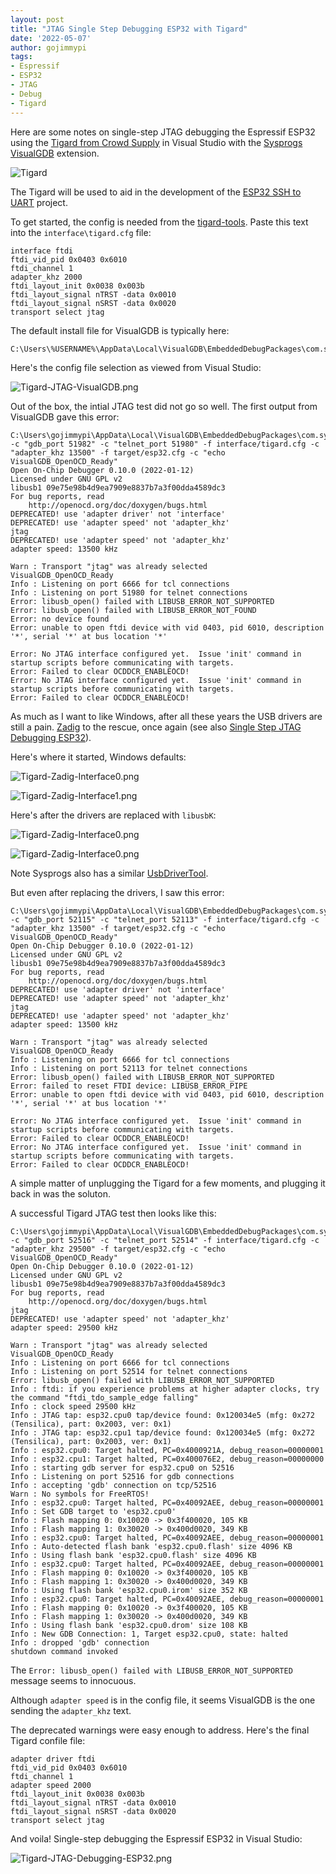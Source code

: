 ```yaml
---
layout: post
title: "JTAG Single Step Debugging ESP32 with Tigard"
date: '2022-05-07'
author: gojimmypi
tags:
- Espressif
- ESP32
- JTAG
- Debug
- Tigard
---
```


Here are some notes on single-step JTAG debugging the Espressif ESP32 using the 
[Tigard from Crowd Supply](https://www.crowdsupply.com/securinghw/tigard) in Visual Studio
with the [Sysprogs VisualGDB](https://visualgdb.com/) extension. 

![Tigard](../images/Tigard.png)

The Tigard will be used to aid in the development of the 
[ESP32 SSH to UART](https://github.com/gojimmypi/wolfssh/tree/ESP32_Development/examples/ESP32-SSH-Server) project.

To get started, the config is needed from the [tigard-tools](https://github.com/tigard-tools/tigard#jtag-debug-on-jtag-or-cortex-header).
Paste this text into the `interface\tigard.cfg` file:

```
interface ftdi
ftdi_vid_pid 0x0403 0x6010
ftdi_channel 1
adapter_khz 2000
ftdi_layout_init 0x0038 0x003b
ftdi_layout_signal nTRST -data 0x0010
ftdi_layout_signal nSRST -data 0x0020
transport select jtag
```

The default install file for VisualGDB is typically here:

```
C:\Users\%USERNAME%\AppData\Local\VisualGDB\EmbeddedDebugPackages\com.sysprogs.esp32.core\share\openocd\scripts\interface
```

Here's the config file selection as viewed from Visual Studio:

![Tigard-JTAG-VisualGDB.png](../images/Tigard-JTAG-VisualGDB.png) 

Out of the box, the intial JTAG test did not go so well. The first output from VisualGDB gave this error:

```
C:\Users\gojimmypi\AppData\Local\VisualGDB\EmbeddedDebugPackages\com.sysprogs.esp32.core\bin\openocd.exe -c "gdb_port 51982" -c "telnet_port 51980" -f interface/tigard.cfg -c "adapter_khz 13500" -f target/esp32.cfg -c "echo VisualGDB_OpenOCD_Ready"
Open On-Chip Debugger 0.10.0 (2022-01-12)
Licensed under GNU GPL v2
libusb1 09e75e98b4d9ea7909e8837b7a3f00dda4589dc3
For bug reports, read
    http://openocd.org/doc/doxygen/bugs.html
DEPRECATED! use 'adapter driver' not 'interface'
DEPRECATED! use 'adapter speed' not 'adapter_khz'
jtag
DEPRECATED! use 'adapter speed' not 'adapter_khz'
adapter speed: 13500 kHz

Warn : Transport "jtag" was already selected
VisualGDB_OpenOCD_Ready
Info : Listening on port 6666 for tcl connections
Info : Listening on port 51980 for telnet connections
Error: libusb_open() failed with LIBUSB_ERROR_NOT_SUPPORTED
Error: libusb_open() failed with LIBUSB_ERROR_NOT_FOUND
Error: no device found
Error: unable to open ftdi device with vid 0403, pid 6010, description '*', serial '*' at bus location '*'

Error: No JTAG interface configured yet.  Issue 'init' command in startup scripts before communicating with targets.
Error: Failed to clear OCDDCR_ENABLEOCD!
Error: No JTAG interface configured yet.  Issue 'init' command in startup scripts before communicating with targets.
Error: Failed to clear OCDDCR_ENABLEOCD!

```

As much as I want to like Windows, after all these years the USB drivers are still a pain. 
[Zadig](https://zadig.akeo.ie/) to the rescue, once again (see also [Single Step JTAG Debugging ESP32](https://gojimmypi.github.io/single-step-jtag-debugging-esp32/)).

Here's where it started, Windows defaults:

![Tigard-Zadig-Interface0.png](../images/Tigard-Zadig-Interface0.png)

![Tigard-Zadig-Interface1.png](../images/Tigard-Zadig-Interface1.png)

Here's after the drivers are replaced with `libusbK`:

![Tigard-Zadig-Interface0.png](../images/Tigard-Zadig-Interface0_libusbK.png)

![Tigard-Zadig-Interface0.png](../images/Tigard-Zadig-Interface1_libusbK.png)

Note Sysprogs also has a similar [UsbDriverTool](http://visualgdb.com/UsbDriverTool/).

But even after replacing the drivers, I saw this error:

```
C:\Users\gojimmypi\AppData\Local\VisualGDB\EmbeddedDebugPackages\com.sysprogs.esp32.core\bin\openocd.exe -c "gdb_port 52115" -c "telnet_port 52113" -f interface/tigard.cfg -c "adapter_khz 13500" -f target/esp32.cfg -c "echo VisualGDB_OpenOCD_Ready"
Open On-Chip Debugger 0.10.0 (2022-01-12)
Licensed under GNU GPL v2
libusb1 09e75e98b4d9ea7909e8837b7a3f00dda4589dc3
For bug reports, read
    http://openocd.org/doc/doxygen/bugs.html
DEPRECATED! use 'adapter driver' not 'interface'
DEPRECATED! use 'adapter speed' not 'adapter_khz'
jtag
DEPRECATED! use 'adapter speed' not 'adapter_khz'
adapter speed: 13500 kHz

Warn : Transport "jtag" was already selected
VisualGDB_OpenOCD_Ready
Info : Listening on port 6666 for tcl connections
Info : Listening on port 52113 for telnet connections
Error: libusb_open() failed with LIBUSB_ERROR_NOT_SUPPORTED
Error: failed to reset FTDI device: LIBUSB_ERROR_PIPE
Error: unable to open ftdi device with vid 0403, pid 6010, description '*', serial '*' at bus location '*'

Error: No JTAG interface configured yet.  Issue 'init' command in startup scripts before communicating with targets.
Error: Failed to clear OCDDCR_ENABLEOCD!
Error: No JTAG interface configured yet.  Issue 'init' command in startup scripts before communicating with targets.
Error: Failed to clear OCDDCR_ENABLEOCD!
```

A simple matter of unplugging the Tigard for a few moments, and plugging it back in was the soluton. 

A successful Tigard JTAG test then looks like this:

```
C:\Users\gojimmypi\AppData\Local\VisualGDB\EmbeddedDebugPackages\com.sysprogs.esp32.core\bin\openocd.exe -c "gdb_port 52516" -c "telnet_port 52514" -f interface/tigard.cfg -c "adapter_khz 29500" -f target/esp32.cfg -c "echo VisualGDB_OpenOCD_Ready"
Open On-Chip Debugger 0.10.0 (2022-01-12)
Licensed under GNU GPL v2
libusb1 09e75e98b4d9ea7909e8837b7a3f00dda4589dc3
For bug reports, read
    http://openocd.org/doc/doxygen/bugs.html
jtag
DEPRECATED! use 'adapter speed' not 'adapter_khz'
adapter speed: 29500 kHz

Warn : Transport "jtag" was already selected
VisualGDB_OpenOCD_Ready
Info : Listening on port 6666 for tcl connections
Info : Listening on port 52514 for telnet connections
Error: libusb_open() failed with LIBUSB_ERROR_NOT_SUPPORTED
Info : ftdi: if you experience problems at higher adapter clocks, try the command "ftdi_tdo_sample_edge falling"
Info : clock speed 29500 kHz
Info : JTAG tap: esp32.cpu0 tap/device found: 0x120034e5 (mfg: 0x272 (Tensilica), part: 0x2003, ver: 0x1)
Info : JTAG tap: esp32.cpu1 tap/device found: 0x120034e5 (mfg: 0x272 (Tensilica), part: 0x2003, ver: 0x1)
Info : esp32.cpu0: Target halted, PC=0x4000921A, debug_reason=00000001
Info : esp32.cpu1: Target halted, PC=0x400076E2, debug_reason=00000000
Info : starting gdb server for esp32.cpu0 on 52516
Info : Listening on port 52516 for gdb connections
Info : accepting 'gdb' connection on tcp/52516
Warn : No symbols for FreeRTOS!
Info : esp32.cpu0: Target halted, PC=0x40092AEE, debug_reason=00000001
Info : Set GDB target to 'esp32.cpu0'
Info : Flash mapping 0: 0x10020 -> 0x3f400020, 105 KB
Info : Flash mapping 1: 0x30020 -> 0x400d0020, 349 KB
Info : esp32.cpu0: Target halted, PC=0x40092AEE, debug_reason=00000001
Info : Auto-detected flash bank 'esp32.cpu0.flash' size 4096 KB
Info : Using flash bank 'esp32.cpu0.flash' size 4096 KB
Info : esp32.cpu0: Target halted, PC=0x40092AEE, debug_reason=00000001
Info : Flash mapping 0: 0x10020 -> 0x3f400020, 105 KB
Info : Flash mapping 1: 0x30020 -> 0x400d0020, 349 KB
Info : Using flash bank 'esp32.cpu0.irom' size 352 KB
Info : esp32.cpu0: Target halted, PC=0x40092AEE, debug_reason=00000001
Info : Flash mapping 0: 0x10020 -> 0x3f400020, 105 KB
Info : Flash mapping 1: 0x30020 -> 0x400d0020, 349 KB
Info : Using flash bank 'esp32.cpu0.drom' size 108 KB
Info : New GDB Connection: 1, Target esp32.cpu0, state: halted
Info : dropped 'gdb' connection
shutdown command invoked
```

The `Error: libusb_open() failed with LIBUSB_ERROR_NOT_SUPPORTED` message seems to innocuous.

Although `adapter speed` is in the config file, it seems VisualGDB is the one sending the `adapter_khz`
text.

The deprecated warnings were easy enough to address. Here's the final Tigard confile file:

```
adapter driver ftdi
ftdi_vid_pid 0x0403 0x6010
ftdi_channel 1
adapter speed 2000
ftdi_layout_init 0x0038 0x003b
ftdi_layout_signal nTRST -data 0x0010
ftdi_layout_signal nSRST -data 0x0020
transport select jtag
```

And voila! Single-step debugging the Espressif ESP32 in Visual Studio:

![Tigard-JTAG-Debugging-ESP32.png](../images/Tigard-JTAG-Debugging-ESP32.png)


